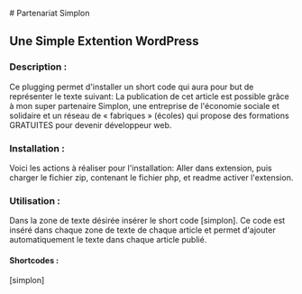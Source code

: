 ﻿﻿﻿﻿# Partenariat Simplon## Une Simple Extention WordPress### Description :Ce plugging permet d'installer un short code qui aura pour but de représenter le texte suivant:La publication de cet article est possible grâce à mon super partenaire Simplon,  une entreprise de l'économie sociale et solidaire et un réseau de « fabriques » (écoles) qui propose des formations GRATUITES pour devenir développeur web.### Installation :Voici les actions à réaliser pour l'installation:Aller dans extension, puis charger le fichier zip,contenant le fichier php, et readme activer l'extension.### Utilisation :Dans  la zone de texte désirée insérer le short code [simplon]. Ce code est inséré dans chaque zone de texte de chaque article et permet d'ajouter automatiquement le texte dans chaque article publié.#### Shortcodes :[simplon]